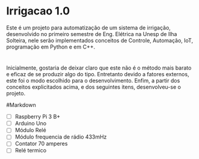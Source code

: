# Irrigacao 1.0
Este é um projeto para automatização de um sistema de irrigação, desenvolvido no primeiro semestre de Eng. Elétrica na Unesp de Ilha Solteira, nele serão implementados conceitos de Controle, Automação, IoT, programação em Python e em C++.
#
Inicialmente, gostaria de deixar claro que este não é o método mais barato e eficaz de se produzir algo do tipo. Entretanto devido a fatores externos, este foi o modo escolhido para o desenvolvimento.
Enfim, a partir dos conceitos explicitados acima, e dos seguintes itens, desenvolveu-se o projeto.

#Markdown
- [ ] Raspberry Pi 3 B+
- [ ] Arduino Uno
- [ ] Módulo Relé
- [ ] Módulo frequencia de rádio 433mHz
- [ ] Contator 70 amperes
- [ ] Relé termico
